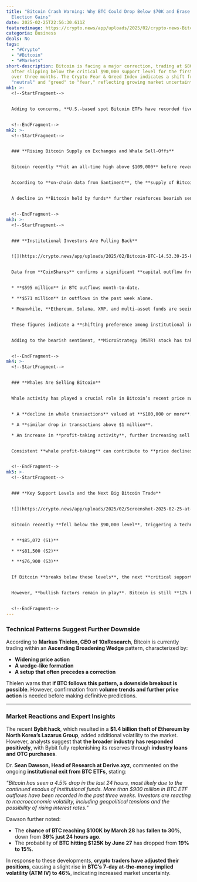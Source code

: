 ```yaml
---
title: "Bitcoin Crash Warning: Why BTC Could Drop Below $70K and Erase U.S.
  Election Gains"
date: 2025-02-25T22:56:30.611Z
featuredimage: https://crypto.news/app/uploads/2025/02/crypto-news-Bitcoin-stacked-option01-1380x820.webp
categoria: Business
deals: No
tags:
  - "#Crypto"
  - "#Bitcoin"
  - "#Markets"
short-description: Bitcoin is facing a major correction, trading at $86,930
  after slipping below the critical $90,000 support level for the first time in
  over three months. The Crypto Fear & Greed Index indicates a shift from
  "neutral" and "greed" to "fear," reflecting growing market uncertainty.
mk1: >-
  <!--StartFragment-->


  Adding to concerns, **U.S.-based spot Bitcoin ETFs have recorded five consecutive days of net outflows**, signaling a potential loss of institutional confidence in BTC. With market conditions shifting, analysts are examining **on-chain data and technical indicators** to predict the **next major Bitcoin move**.


  <!--EndFragment-->
mk2: >-
  <!--StartFragment-->


  ### **Rising Bitcoin Supply on Exchanges and Whale Sell-Offs**


  Bitcoin recently **hit an all-time high above $109,000** before reversing course. Key market forces, including **institutional outflows, U.S. macroeconomic conditions, and increased BTC supply on exchanges**, have contributed to its decline.


  According to **on-chain data from Santiment**, the **supply of Bitcoin on exchanges is rising**, while **whale wallets are offloading BTC**. This shift suggests that **major investors are moving their holdings from private wallets to exchanges**, a common **prelude to increased selling pressure**.


  A decline in **Bitcoin held by funds** further reinforces bearish sentiment. Data from **Farside Investors** shows that **spot Bitcoin funds are experiencing net outflows**, a red flag for future price movement.


  <!--EndFragment-->
mk3: >-
  <!--StartFragment-->


  ### **Institutional Investors Are Pulling Back**


  ![](https://crypto.news/app/uploads/2025/02/Bitcoin-BTC-14.53.39-25-Feb-2025.png.webp)


  Data from **CoinShares** confirms a significant **capital outflow from Bitcoin funds**:


  * **$595 million** in BTC outflows month-to-date.

  * **$571 million** in outflows in the past week alone.

  * Meanwhile, **Ethereum, Solana, XRP, and multi-asset funds are seeing inflows**.


  These figures indicate a **shifting preference among institutional investors**, who may be diversifying into alternative crypto assets while **reducing exposure to Bitcoin**.


  Adding to the bearish sentiment, **MicroStrategy (MSTR) stock has taken a hit** as investors question its high valuation relative to its Bitcoin holdings. Analysts at **10x Research** believe that **MSTR was overvalued by nearly 60%**, leading to a significant sell-off.


  <!--EndFragment-->
mk4: >-
  <!--StartFragment-->


  ### **Whales Are Selling Bitcoin**


  Whale activity has played a crucial role in Bitcoin’s recent price swings. **Santiment’s on-chain data** reveals:


  * A **decline in whale transactions** valued at **$100,000 or more**.

  * A **similar drop in transactions above $1 million**.

  * An increase in **profit-taking activity**, further increasing sell pressure.


  Consistent **whale profit-taking** can contribute to **price declines**, as large holders liquidate their positions before a deeper correction occurs.


  <!--EndFragment-->
mk5: >-
  <!--StartFragment-->


  ### **Key Support Levels and the Next Big Bitcoin Trade**


  ![](https://crypto.news/app/uploads/2025/02/Screenshot-2025-02-25-at-5.57.01%E2%80%AFPM.png.webp)


  Bitcoin recently **fell below the $90,000 level**, triggering a technical reassessment. According to **crypto analysts**, BTC’s next major **support zones** are:


  * **$85,072 (S1)**

  * **$81,500 (S2)**

  * **$76,900 (S3)**


  If Bitcoin **breaks below these levels**, the next **critical support is $70,577**—its **pre-election price level**. Should that support fail, BTC may **test liquidity at $67,476**, increasing the risk of a deeper correction.


  However, **bullish factors remain in play**. Bitcoin is still **12% below its $100,000 milestone**, and renewed **buying pressure or favorable macroeconomic developments** could spark a **reversal rally**.


  <!--EndFragment-->
---
```

<!--StartFragment-->

### **Technical Patterns Suggest Further Downside**

According to **Markus Thielen, CEO of 10xResearch**, Bitcoin is currently trading within an **Ascending Broadening Wedge** pattern, characterized by:

* **Widening price action**
* **A wedge-like formation**
* **A setup that often precedes a correction**

Thielen warns that **if BTC follows this pattern, a downside breakout is possible**. However, confirmation from **volume trends and further price action** is needed before making definitive predictions.

- - -

### **Market Reactions and Expert Insights**

The recent **Bybit hack**, which resulted in a **$1.4 billion theft of Ethereum by North Korea’s Lazarus Group**, added additional volatility to the market. However, analysts suggest that **the broader industry has responded positively**, with Bybit fully replenishing its reserves through **industry loans and OTC purchases**.

Dr. **Sean Dawson, Head of Research at Derive.xyz**, commented on the ongoing **institutional exit from BTC ETFs**, stating:

*"Bitcoin has seen a 4.5% drop in the last 24 hours, most likely due to the continued exodus of institutional funds. More than $900 million in BTC ETF outflows have been recorded in the past three weeks. Investors are reacting to macroeconomic volatility, including geopolitical tensions and the possibility of rising interest rates."*

Dawson further noted:

* The **chance of BTC reaching $100K by March 28** has **fallen to 30%**, down from **39% just 24 hours ago**.
* The probability of **BTC hitting $125K by June 27** has dropped from **19% to 15%**.

In response to these developments, **crypto traders have adjusted their positions**, causing a slight rise in **BTC’s 7-day at-the-money implied volatility (ATM IV) to 46%**, indicating increased market uncertainty.

<!--EndFragment-->